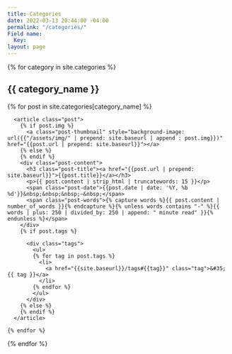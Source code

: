 ```yaml
---
title: Categories
date: 2022-03-13 20:44:00 -04:00
permalink: "/categories/"
Field name:
  Key: 
layout: page
---
```


{% for category in site.categories %}
    <h2 class="category-head">{{ category_name }}</h2>
    <a name="{{ category_name | slugize }}"></a>
    {% for post in site.categories[category_name] %}
    
      <article class="post">
        {% if post.img %}
          <a class="post-thumbnail" style="background-image: url({{"/assets/img/" | prepend: site.baseurl | append : post.img}})" href="{{post.url | prepend: site.baseurl}}"></a>
        {% else %}
        {% endif %}
        <div class="post-content">
          <h3 class="post-title"><a href="{{post.url | prepend: site.baseurl}}">{{post.title}}</a></h3>
          <p>{{ post.content | strip_html | truncatewords: 15 }}</p>
          <span class="post-date">{{post.date | date: '%Y, %b %d'}}&nbsp;&nbsp;&nbsp;—&nbsp;</span>
          <span class="post-words">{% capture words %}{{ post.content | number_of_words }}{% endcapture %}{% unless words contains "-" %}{{ words | plus: 250 | divided_by: 250 | append: " minute read" }}{% endunless %}</span>
        </div>
        {% if post.tags %}

          <div class="tags">
            <ul>
            {% for tag in post.tags %}
              <li>
                <a href="{{site.baseurl}}/tags#{{tag}}" class="tag">&#35; {{ tag }}</a>
              </li>
            {% endfor %}
            </ul>
          </div>
        {% else %}
        {% endif %}
      </article>
      
    {% endfor %}

{% endfor %}
